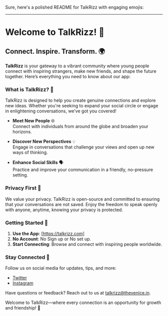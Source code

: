 Sure, here's a polished README for TalkRizz with engaging emojis:

---

# Welcome to TalkRizz! 🌟

## Connect. Inspire. Transform. 🌍

**TalkRizz** is your gateway to a vibrant community where young people connect with inspiring strangers, make new friends, and shape the future together. Here’s everything you need to know about our app:

### What is TalkRizz? 🤔

TalkRizz is designed to help you create genuine connections and explore new ideas. Whether you're seeking to expand your social circle or engage in enlightening conversations, we’ve got you covered!

- **Meet New People** 🌐  
Connect with individuals from around the globe and broaden your horizons.

- **Discover New Perspectives** 💡  
Engage in conversations that challenge your views and open up new ways of thinking.

- **Enhance Social Skills** 🗣️  
Practice and improve your communication in a friendly, no-pressure setting.

### Privacy First 🔐

We value your privacy. TalkRizz is open-source and committed to ensuring that your conversations are not saved. Enjoy the freedom to speak openly with anyone, anytime, knowing your privacy is protected.

### Getting Started 🚀

1. **Use the App**: [https://talkrizz.com]
2. **No Account**: No Sign up or No set up.
3. **Start Connecting**: Browse and connect with inspiring people worldwide.

### Stay Connected 🌟

Follow us on social media for updates, tips, and more:
- [Twitter](https://x.com/talkrizz)
- [Instagram](https://instagram.com/talkrizz)

Have questions or feedback? Reach out to us at [talkrizz@thevenice.in](mailto:thevenice@talkrizz.in).

Welcome to TalkRizz—where every connection is an opportunity for growth and friendship! 🤝